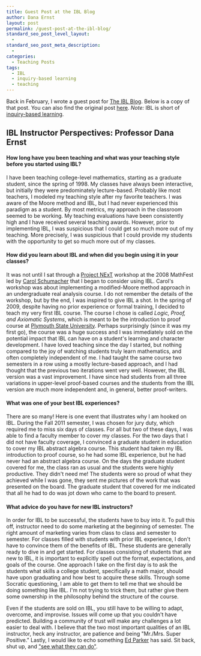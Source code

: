 ```yaml
---
title: Guest Post at the IBL Blog
author: Dana Ernst
layout: post
permalink: /guest-post-at-the-ibl-blog/
standard_seo_post_level_layout:
  - 
standard_seo_post_meta_description:
  - 
categories:
  - Teaching Posts
tags:
  - IBL
  - inquiry-based learning
  - teaching
---
```

Back in February, I wrote a guest post for [The IBL Blog][1]. Below is a copy of that post. You can also find the original post [here][2]. *Note:* IBL is short of [inquiry-based learning][3].

## IBL Instructor Perspectives: Professor Dana Ernst

#### How long have you been teaching and what was your teaching style before you started using IBL?

I have been teaching college-level mathematics, starting as a graduate student, since the spring of 1998. My classes have always been interactive, but initially they were predominately lecture-based. Probably like most teachers, I modeled my teaching style after my favorite teachers. I was aware of the Moore method and IBL, but I had never experienced this paradigm as a student. By most metrics, my approach in the classroom seemed to be working. My teaching evaluations have been consistently high and I have received several teaching awards. However, prior to implementing IBL, I was suspicious that I could get so much more out of my teaching. More precisely, I was suspicious that I could provide my students with the opportunity to get so much more out of my classes.

#### How did you learn about IBL and when did you begin using it in your classes?

It was not until I sat through a [Project NExT][4] workshop at the 2008 MathFest led by [Carol Schumacher][5] that I began to consider using IBL. Carol's workshop was about implementing a modified-Moore method approach in an undergraduate real analysis course. I do not remember the details of the workshop, but by the end, I was inspired to give IBL a shot. In the spring of 2009, despite having no prior experience or formal training, I decided to teach my very first IBL course. The course I chose is called *Logic, Proof, and Axiomatic Systems*, which is meant to be the introduction to proof course at [Plymouth State University][6]. Perhaps surprisingly (since it was my first go), the course was a huge success and I was immediately sold on the potential impact that IBL can have on a student's learning and character development. I have loved teaching since the day I started, but nothing compared to the joy of watching students truly learn mathematics, and often completely independent of me. I had taught the same course two semesters in a row using a mostly lecture-based approach, and I had thought that the previous two iterations went very well. However, the IBL version was a vast improvement. I have since had students from all three variations in upper-level proof-based courses and the students from the IBL version are much more independent and, in general, better proof-writers.

#### What was one of your best IBL experiences?

There are so many! Here is one event that illustrates why I am hooked on IBL. During the Fall 2011 semester, I was chosen for jury duty, which required me to miss six days of classes. For all but two of these days, I was able to find a faculty member to cover my classes. For the two days that I did not have faculty coverage, I convinced a graduate student in education to cover my IBL abstract algebra course. This student had taken my IBL introduction to proof course, so he had some IBL experience, but he had never had an abstract algebra course. On the days the graduate student covered for me, the class ran as usual and the students were highly productive. They didn't need me! The students were so proud of what they achieved while I was gone, they sent me pictures of the work that was presented on the board. The graduate student that covered for me indicated that all he had to do was jot down who came to the board to present.

#### What advice do you have for new IBL instructors?

In order for IBL to be successful, the students have to buy into it. To pull this off, instructor need to do some marketing at the beginning of semester. The right amount of marketing varies from class to class and semester to semester. For classes filled with students with prior IBL experience, I don't have to convince them of the benefits of IBL. These students are generally ready to dive in and get started. For classes consisting of students that are new to IBL, it is important to explicitly spell out the format, expectations, and goals of the course. One approach I take on the first day is to ask the students what skills a college student, specifically a math major, should have upon graduating and how best to acquire these skills. Through some Socratic questioning, I am able to get them to tell me that we should be doing something like IBL. I'm not trying to trick them, but rather give them some ownership in the philosophy behind the structure of the course.

Even if the students are sold on IBL, you still have to be willing to adapt, overcome, and improvise. Issues will come up that you couldn't have predicted. Building a community of trust will make any challenges a lot easier to deal with. I believe that the two most important qualities of an IBL instructor, heck any instructor, are patience and being "Mr./Mrs. Super Positive." Lastly, I would like to echo something [Ed Parker][7] has said. Sit back, shut up, and ["see what they can do"][8].

 [1]: http://theiblblog.blogspot.com/
 [2]: http://theiblblog.blogspot.com/2012/02/ibl-instructor-perspectives-professor.html
 [3]: http://www.inquirybasedlearning.org/?page=What_is_IBL
 [4]: http://archives.math.utk.edu/projnext/
 [5]: http://www2.kenyon.edu/Depts/Math/schumacherc/public_html/index.htm
 [6]: http://plymouth.edu
 [7]: http://www.math.jmu.edu/~gparker/
 [8]: http://theiblblog.blogspot.com/2011/10/see-what-they-can-do.html